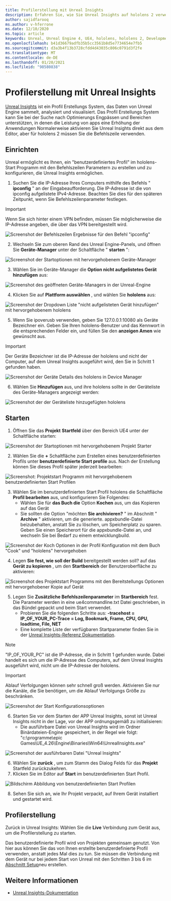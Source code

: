 ```yaml
---
title: Profilerstellung mit Unreal Insights
description: Erfahren Sie, wie Sie Unreal Insights auf hololens 2 verwenden.
author: sajidfarooq
ms.author: v-hferrone
ms.date: 12/10/2020
ms.topic: article
keywords: Unreal, Unreal Engine 4, UE4, hololens, hololens 2, Development, profling, Unreal Insights, Dokumentation, Guides, Features, holograms, Spieleentwicklung, Mixed Reality-Headset, Windows Mixed Reality-Headset, Virtual Reality-Headset
ms.openlocfilehash: b41d36679adfb35b5cc3561b8d5e7734654e7fb5
ms.sourcegitcommit: d3a3b4f13b3728cfdd4d43035c806c0791d3f2fe
ms.translationtype: MT
ms.contentlocale: de-DE
ms.lasthandoff: 01/20/2021
ms.locfileid: "98580838"
---
```

# <a name="profiling-with-unreal-insights"></a>Profilerstellung mit Unreal Insights 

[Unreal Insights](https://docs.unrealengine.com/TestingAndOptimization/PerformanceAndProfiling/UnrealInsights/Overview/index.html) ist ein Profil Erstellungs System, das Daten von Unreal Engine sammelt, analysiert und visualisiert. Das Profil Erstellungs System kann Sie bei der Suche nach Optimierungs Engpässen und Bereichen unterstützen, in denen die Leistung von apps eine Erhöhung der Anwendungen Normalerweise aktivieren Sie Unreal Insights direkt aus dem Editor, aber für hololens 2 müssen Sie die Befehlszeile verwenden.  

## <a name="setup"></a>Einrichten

Unreal ermöglicht es Ihnen, ein "benutzerdefiniertes Profil" im hololens-Start Programm mit den Befehlszeilen Parametern zu erstellen und zu konfigurieren, die Unreal Insights ermöglichen.

1.  Suchen Sie die IP-Adresse Ihres Computers mithilfe des Befehls " **ipconfig** " an der Eingabeaufforderung. Die IP-Adresse ist die von ipconfig aufgelistete IPv4-Adresse. Beachten Sie dies für den späteren Zeitpunkt, wenn Sie Befehlszeilenparameter festlegen.

> [!IMPORTANT]
> Wenn Sie sich hinter einem VPN befinden, müssen Sie möglicherweise die IP-Adresse angeben, die über das VPN bereitgestellt wird.

![Screenshot der Befehlszeilen Ergebnisse für den Befehl "ipconfig"](images/unreal-insights-img-01.png)

2.  Wechseln Sie zum oberen Rand des Unreal Engine-Panels, und öffnen Sie **Geräte-Manager** unter der Schaltfläche " **starten** ":

![Screenshot der Startoptionen mit hervorgehobenem Geräte-Manager](images/unreal-insights-img-02.png)

3.  Wählen Sie im Geräte-Manager die **Option nicht aufgelistetes Gerät hinzufügen** aus:

![Screenshot des geöffneten Geräte-Managers in der Unreal-Engine](images/unreal-insights-img-03.png)

4. Klicken Sie auf **Plattform auswählen** , und wählen Sie **hololens** aus:

![Screenshot der Dropdown Liste "nicht aufgelisteten Gerät hinzufügen" mit hervorgehobenem hololens](images/unreal-insights-img-04.png)

5.  Wenn Sie ipoverusb verwenden, geben Sie 127.0.0.1:10080 als Geräte Bezeichner ein. Geben Sie Ihren hololens-Benutzer und das Kennwort in die entsprechenden Felder ein, und füllen Sie den **anzeigen Amen** wie gewünscht aus.

> [!IMPORTANT]
> Der Geräte Bezeichner ist die IP-Adresse der hololens und nicht der Computer, auf dem Unreal Insights ausgeführt wird, den Sie in Schritt 1 gefunden haben.

![Screenshot der Geräte Details des hololens in Device Manager](images/unreal-insights-img-05.png)

6.  Wählen Sie **Hinzufügen** aus, und ihre hololens sollte in der Geräteliste des Geräte-Managers angezeigt werden:

![Screenshot der der Geräteliste hinzugefügten hololens](images/unreal-insights-img-06.png)

## <a name="launch"></a>Starten

1. Öffnen Sie das **Projekt** **Startfeld** über den Bereich UE4 unter der Schaltfläche starten:

![Screenshot der Startoptionen mit hervorgehobenem Projekt Starter](images/unreal-insights-img-07.png)

2. Wählen Sie die **+** Schaltfläche zum Erstellen eines benutzerdefinierten Profils unter **benutzerdefinierte Start profile** aus. Nach der Erstellung können Sie dieses Profil später jederzeit bearbeiten:

![Screenshot: Projektstart Programm mit hervorgehobenem benutzerdefinierten Start Profilen](images/unreal-insights-img-08.png)

3. Wählen Sie im benutzerdefinierten Start Profil hololens die Schaltfläche **Profil bearbeiten** aus, und konfigurieren Sie Folgendes:
    * Wählen Sie für **das Buch die** Option **Kochen** aus, um das Kopieren auf das Gerät
    * Sie sollten die Option "möchten **Sie archivieren?** " im Abschnitt " **Archive** " aktivieren, um die generierte. appxbundle-Datei beizubehalten, anstatt Sie zu löschen, um Speicherplatz zu sparen. Geben Sie einen Speicherort für die appxbundle-Datei an, und wechseln Sie bei Bedarf zu einem entwicklungbuild.

![Screenshot der Koch Optionen in der Profil Konfiguration mit dem Buch "Cook" und "hololens" hervorgehoben](images/unreal-insights-img-09.png)

4. Legen **Sie fest, wie soll der Build** bereitgestellt werden soll? auf das **Gerät zu kopieren** , um den **Startbereich** der Benutzeroberfläche zu aktivieren:

![Screenshot des Projektstart Programms mit den Bereitstellungs Optionen mit hervorgehobener Kopie auf Gerät](images/unreal-insights-img-10.png)

5. Legen Sie **Zusätzliche Befehlszeilenparameter** im **Startbereich** fest. Die Parameter werden in eine ue4commandline.txt Datei geschrieben, in das Bündel gepackt und beim Start verwendet. 
    <!-- TODO: Need more detail on what this parameter does and where to find others. -->
    * Probieren Sie die folgenden Schritte aus: **-tracehost = IP_OF_YOUR_PC-Trace = Log, Bookmark, Frame, CPU, GPU, loadtime, File, NET**
    * Eine komplette Liste der verfügbaren Startparameter finden Sie in der [Unreal Insights-Referenz Dokumentation](https://docs.unrealengine.com/TestingAndOptimization/PerformanceAndProfiling/UnrealInsights/Reference/index.html).

> [!NOTE]
> "IP_OF_YOUR_PC" ist die IP-Adresse, die in Schritt 1 gefunden wurde. Dabei handelt es sich um die IP-Adresse des Computers, auf dem Unreal Insights ausgeführt wird, nicht um die IP-Adresse der hololens.

> [!IMPORTANT]
> Ablauf Verfolgungen können sehr schnell groß werden. Aktivieren Sie nur die Kanäle, die Sie benötigen, um die Ablauf Verfolgungs Größe zu beschränken.

![Screenshot der Start Konfigurationsoptionen](images/unreal-insights-img-11.png)

6. Starten Sie vor dem Starten der APP Unreal Insights, sonst ist Unreal Insights nicht in der Lage, vor der APP ordnungsgemäß zu initialisieren:
    * Die ausführbare Datei von Unreal Insights wird im Ordner Binärdateien-Engine gespeichert, in der Regel wie folgt: "c:\programme\epic Games\UE_4.26\Engine\Binaries\Win64\UnrealInsights.exe"

![Screenshot der ausführbaren Datei "Unreal Insights"](images/unreal-insights-img-12.png)

6.  Wählen Sie **zurück** , um zum Stamm des Dialog Felds für das **Projekt** Startfeld zurückzukehren.
7.  Klicken Sie im Editor auf **Start** im benutzerdefinierten Start Profil.

![Bildschirm Abbildung von benutzerdefinierten Start Profilen](images/unreal-insights-img-13.png)

8.  Sehen Sie sich an, wie Ihr Projekt verpackt, auf Ihrem Gerät installiert und gestartet wird.

## <a name="profiling"></a>Profilerstellung

Zurück in Unreal Insights: Wählen Sie die **Live** Verbindung zum Gerät aus, um die Profilerstellung zu starten.

Das benutzerdefinierte Profil wird von Projekten gemeinsam genutzt. Von hier aus können Sie das von Ihnen erstellte benutzerdefinierte Profil verwenden, anstatt jedes Mal dies zu tun. Sie müssen die Verbindung mit dem Gerät nur bei jedem Start von Unreal mit den Schritten 3 bis 6 im [Abschnitt Setup](#setup)neu erstellen.

## <a name="see-also"></a>Weitere Informationen
* [Unreal Insights-Dokumentation](https://docs.unrealengine.com/TestingAndOptimization/PerformanceAndProfiling/UnrealInsights/index.html)

